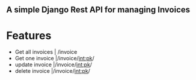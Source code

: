 ## A simple Django Rest API for managing Invoices

# Features
- Get all invoices | /invoice
- Get one invoice  |/invoice/<int:pk>/
- update invoice   |/invoice/<int:pk>/
- delete invoice   |/invoice/<int:pk>/
